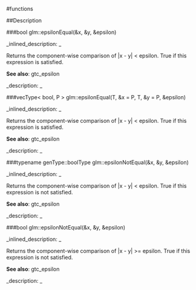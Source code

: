 #functions


<!--
_visible: True_
_advanced: False_
-->

##Description






<!----------------------------------------------------------------------------->

###bool glm::epsilonEqual(&x, &y, &epsilon)

<!--
_syntax: glm::epsilonEqual(&x, &y, &epsilon)_
_name: glm::epsilonEqual_
_returns: bool_
_returns_description: _
_parameters: const genType &x, const genType &y, const genType &epsilon_
_version_started: 0.10.0_
_version_deprecated: _
_summary: _
_constant: False_
_static: False_
_visible: True_
_advanced: False_
-->

_inlined_description: _

Returns the component-wise comparison of |x - y| < epsilon.
True if this expression is satisfied.


**See also**: gtc_epsilon





_description: _







<!----------------------------------------------------------------------------->

###vecType< bool, P > glm::epsilonEqual(T, &x = P, T, &y = P, &epsilon)

<!--
_syntax: glm::epsilonEqual(T, &x = P, T, &y = P, &epsilon)_
_name: glm::epsilonEqual_
_returns: vecType< bool, P >_
_returns_description: _
_parameters: const vecType< T, P > &x=P, const vecType< T, P > &y=P, const T &epsilon_
_version_started: 0.10.0_
_version_deprecated: _
_summary: _
_constant: False_
_static: False_
_visible: True_
_advanced: False_
-->

_inlined_description: _

Returns the component-wise comparison of |x - y| < epsilon.
True if this expression is satisfied.


**See also**: gtc_epsilon





_description: _







<!----------------------------------------------------------------------------->

###typename genType::boolType glm::epsilonNotEqual(&x, &y, &epsilon)

<!--
_syntax: glm::epsilonNotEqual(&x, &y, &epsilon)_
_name: glm::epsilonNotEqual_
_returns: typename genType::boolType_
_returns_description: _
_parameters: const genType &x, const genType &y, const typename genType::value_type &epsilon_
_version_started: 0.10.0_
_version_deprecated: _
_summary: _
_constant: False_
_static: False_
_visible: True_
_advanced: False_
-->

_inlined_description: _

Returns the component-wise comparison of |x - y| < epsilon.
True if this expression is not satisfied.


**See also**: gtc_epsilon





_description: _







<!----------------------------------------------------------------------------->

###bool glm::epsilonNotEqual(&x, &y, &epsilon)

<!--
_syntax: glm::epsilonNotEqual(&x, &y, &epsilon)_
_name: glm::epsilonNotEqual_
_returns: bool_
_returns_description: _
_parameters: const genType &x, const genType &y, const genType &epsilon_
_version_started: 0.10.0_
_version_deprecated: _
_summary: _
_constant: False_
_static: False_
_visible: True_
_advanced: False_
-->

_inlined_description: _

Returns the component-wise comparison of |x - y| >= epsilon.
True if this expression is not satisfied.


**See also**: gtc_epsilon





_description: _







<!----------------------------------------------------------------------------->

